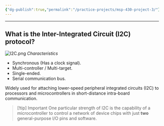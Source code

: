 ```yaml
---
{"dg-publish":true,"permalink":"/practice-projects/msp-430-project-3/"}
---
```


---
## What is the Inter-Integrated Circuit (I2C) protocol?

![I2C.png](/img/user/Practice%20projects/Reference%20images/I2C.png)
_Characteristics_
- Synchronous (Has a clock signal).
- Multi-controller / Multi-target.
- Single-ended.
- Serial communication bus.

Widely used for attaching lower-speed peripheral integrated circuits (I2C) to processors and microcontrollers in short-distance intra-board communication.

> [!tip] Important
> One particular strength of I2C is the capability of a microcontroller to control a network of device chips with just **two** general-purpose I/O pins and software.
